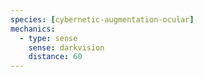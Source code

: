 ```yaml
---
species: [cybernetic-augmentation-ocular]
mechanics:
  - type: sense
    sense: darkvision
    distance: 60
---
```

